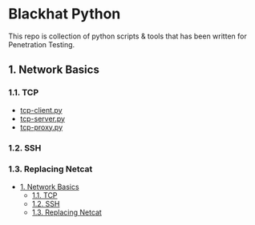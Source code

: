 <h1>Blackhat Python</h1>
This repo is collection of python scripts & tools that has been written for Penetration Testing.

## 1. Network Basics

### 1.1. TCP
* [tcp-client.py](/NetworkBasics/TCP/tcp-client.py)
* [tcp-server.py](/NetworkBasics/TCP/tcp-server.py)
* [tcp-proxy.py](/NetworkBasics/TCP/tcp-proxy.py)
### 1.2. SSH

### 1.3. Replacing Netcat



- [1. Network Basics](#1-network-basics)
  - [1.1. TCP](#11-tcp)
  - [1.2. SSH](#12-ssh)
  - [1.3. Replacing Netcat](#13-replacing-netcat)


